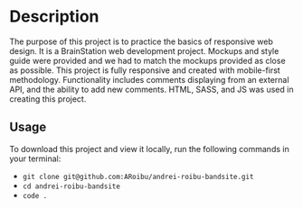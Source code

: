 # Description

The purpose of this project is to practice the basics of responsive web design.
It is a BrainStation web development project. Mockups and style guide were provided and we had to match the mockups provided as close as possible.
This project is fully responsive and created with mobile-first methodology.
Functionality includes comments displaying from an external API, and the ability to add new comments.
HTML, SASS, and JS was used in creating this project.

## Usage

To download this project and view it locally, run the following commands in your terminal:

- `git clone git@github.com:ARoibu/andrei-roibu-bandsite.git`
- `cd andrei-roibu-bandsite`
- `code .`
